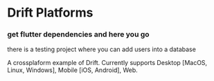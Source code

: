 # Drift Platforms

### get flutter dependencies and here you go
there is a testing project where you can add users into a database

A crossplaform example of Drift. Currently supports Desktop [MacOS, Linux, Windows], Mobile [iOS, Android], Web.
